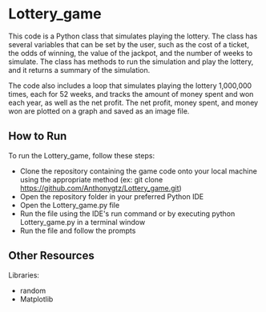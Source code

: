 # Lottery_game

This code is a Python class that simulates playing the lottery. The class has several variables that can be set by the user, such as the cost of a ticket, the odds of winning, the value of the jackpot, and the number of weeks to simulate. The class has methods to run the simulation and play the lottery, and it returns a summary of the simulation.

The code also includes a loop that simulates playing the lottery 1,000,000 times, each for 52 weeks, and tracks the amount of money spent and won each year, as well as the net profit. The net profit, money spent, and money won are plotted on a graph and saved as an image file.

## How to Run
To run the Lottery_game, follow these steps:

 - Clone the repository containing the game code onto your local machine using the appropriate method (ex: git clone https://github.com/Anthonygtz/Lottery_game.git)
 - Open the repository folder in your preferred Python IDE
 - Open the Lottery_game.py file
 - Run the file using the IDE's run command or by executing python Lottery_game.py in a terminal window
 - Run the file and follow the prompts

## Other Resources
Libraries:

 - random
 - Matplotlib
